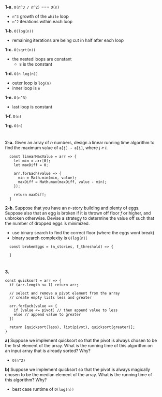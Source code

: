 **1-a.** `O(n^3 / n^2)` === `O(n)`
  * `n^3` growth of the `while` loop
  * `n^2` iterations within each loop

**1-b.** `O(log(n))`
  * remaining iterations are being cut in half after each loop

**1-c.** `O(sqrt(n))`
  * the nested loops are constant
    * `8` is the constant

**1-d.** `O(n log(n))`
  * outer loop is `log(n)`
  * inner loop is `n`

**1-e.** `O(n^3)`
  * last loop is constant

**1-f.** `O(n)`

**1-g.** `O(n)`

#

**2-a.** Given an array of _n_ numbers, design a linear running time algorithm to find the maximum value of `a[j] - a[i]`, where _j ≥ i_.

```
  const linearMaxValue = arr => {
    let min = arr[0];
    let maxDiff = 0;

    arr.forEach(value => {
      min = Math.min(min, value);
      maxDiff = Math.max(maxDiff, value - min);
    });

    return maxDiff;
  }
```

**2-b.** Suppose that you have an _n_-story building and plenty of eggs. Suppose also that an egg is broken if it is thrown off floor _f_ or higher, and unbroken otherwise. Devise a strategy to determine the value off such that the number of dropped eggs is minimized.
  * use binary search to find the correct floor (where the eggs wont break)
  * binary search complexity is `O(log(n))`
```
  const brokenEggs = (n_stories, f_threshold) => {

  }
```

#

**3.**
```
const quicksort = arr => {
  if (arr.length <= 1) return arr;

  // select and remove a pivot element from the array
  // create empty lists less and greater

  arr.forEach(value => {
    if (value <= pivot) // then append value to less
    else // append value to greater
  })

  return [quicksort(less), list(pivot), quicksort(greater)];
}
```

**a)** Suppose we implement quicksort so that the pivot is always chosen to be the first element of the array. What is the running time of this algorithm on an input array that is already sorted?  Why?
  * `O(n^2)`

**b)** Suppose we implement quicksort so that the pivot is always magically chosen to be the median element of the array.  What is the running time of this algorithm?  Why?
  * best case runtime of `O(log(n))`